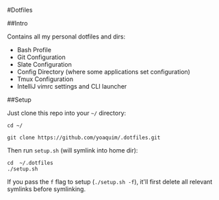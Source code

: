 #Dotfiles

##Intro

Contains all my personal dotfiles and dirs:

 - Bash Profile
 - Git Configuration
 - Slate Configuration
 - Config Directory (where some applications set configuration)
 - Tmux Configuration
 - IntelliJ vimrc settings and CLI launcher

##Setup

Just clone this repo into your `~/` directory:
```Shell
cd ~/

git clone https://github.com/yoaquim/.dotfiles.git
```
Then run `setup.sh` (will symlink into home dir):

```
cd  ~/.dotfiles
./setup.sh
```

If you pass the `f` flag to setup (`./setup.sh -f`), it'll first delete all relevant symlinks before symlinking.
